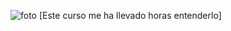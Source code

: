 ![foto](https://user-images.githubusercontent.com/106491230/170898482-f42dae1e-357d-48eb-9b4b-cdda549fc042.jpeg)
[Este curso me ha llevado horas entenderlo]
